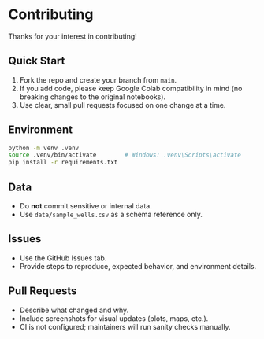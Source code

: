 # Contributing

Thanks for your interest in contributing!

## Quick Start
1. Fork the repo and create your branch from `main`.
2. If you add code, please keep Google Colab compatibility in mind (no breaking changes to the original notebooks).
3. Use clear, small pull requests focused on one change at a time.

## Environment
```bash
python -m venv .venv
source .venv/bin/activate        # Windows: .venv\Scripts\activate
pip install -r requirements.txt
```

## Data
- Do **not** commit sensitive or internal data.
- Use `data/sample_wells.csv` as a schema reference only.

## Issues
- Use the GitHub Issues tab.
- Provide steps to reproduce, expected behavior, and environment details.

## Pull Requests
- Describe what changed and why.
- Include screenshots for visual updates (plots, maps, etc.).
- CI is not configured; maintainers will run sanity checks manually.
